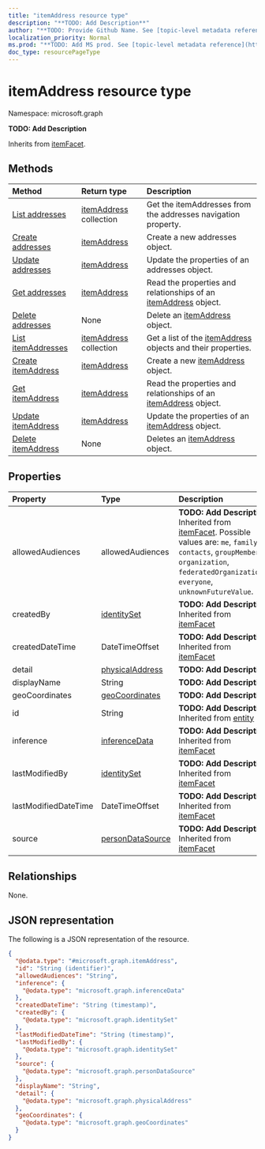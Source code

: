 ```yaml
---
title: "itemAddress resource type"
description: "**TODO: Add Description**"
author: "**TODO: Provide Github Name. See [topic-level metadata reference](https://msgo.azurewebsites.net/add/document/guidelines/metadata.html#topic-level-metadata)**"
localization_priority: Normal
ms.prod: "**TODO: Add MS prod. See [topic-level metadata reference](https://msgo.azurewebsites.net/add/document/guidelines/metadata.html#topic-level-metadata)**"
doc_type: resourcePageType
---
```


# itemAddress resource type

Namespace: microsoft.graph

**TODO: Add Description**


Inherits from [itemFacet](../resources/itemfacet.md).

## Methods
|Method|Return type|Description|
|:---|:---|:---|
|[List addresses](../api/profile-list-addresses.md)|[itemAddress](../resources/itemaddress.md) collection|Get the itemAddresses from the addresses navigation property.|
|[Create addresses](../api/profile-post-addresses.md)|[itemAddress](../resources/itemaddress.md)|Create a new addresses object.|
|[Update addresses](../api/profile-update-addresses.md)|[itemAddress](../resources/itemaddress.md)|Update the properties of an addresses object.|
|[Get addresses](../api/profile-get-itemaddress.md)|[itemAddress](../resources/itemaddress.md)|Read the properties and relationships of an [itemAddress](../resources/itemaddress.md) object.|
|[Delete addresses](../api/profile-delete-addresses.md)|None|Delete an [itemAddress](../resources/itemaddress.md) object.|
|[List itemAddresses](../api/itemaddress-list.md)|[itemAddress](../resources/itemaddress.md) collection|Get a list of the [itemAddress](../resources/itemaddress.md) objects and their properties.|
|[Create itemAddress](../api/itemaddress-create.md)|[itemAddress](../resources/itemaddress.md)|Create a new [itemAddress](../resources/itemaddress.md) object.|
|[Get itemAddress](../api/itemaddress-get.md)|[itemAddress](../resources/itemaddress.md)|Read the properties and relationships of an [itemAddress](../resources/itemaddress.md) object.|
|[Update itemAddress](../api/itemaddress-update.md)|[itemAddress](../resources/itemaddress.md)|Update the properties of an [itemAddress](../resources/itemaddress.md) object.|
|[Delete itemAddress](../api/itemaddress-delete.md)|None|Deletes an [itemAddress](../resources/itemaddress.md) object.|

## Properties
|Property|Type|Description|
|:---|:---|:---|
|allowedAudiences|allowedAudiences|**TODO: Add Description** Inherited from [itemFacet](../resources/itemfacet.md). Possible values are: `me`, `family`, `contacts`, `groupMembers`, `organization`, `federatedOrganizations`, `everyone`, `unknownFutureValue`.|
|createdBy|[identitySet](../resources/identityset.md)|**TODO: Add Description** Inherited from [itemFacet](../resources/itemfacet.md)|
|createdDateTime|DateTimeOffset|**TODO: Add Description** Inherited from [itemFacet](../resources/itemfacet.md)|
|detail|[physicalAddress](../resources/physicaladdress.md)|**TODO: Add Description**|
|displayName|String|**TODO: Add Description**|
|geoCoordinates|[geoCoordinates](../resources/geocoordinates.md)|**TODO: Add Description**|
|id|String|**TODO: Add Description** Inherited from [entity](../resources/entity.md)|
|inference|[inferenceData](../resources/inferencedata.md)|**TODO: Add Description** Inherited from [itemFacet](../resources/itemfacet.md)|
|lastModifiedBy|[identitySet](../resources/identityset.md)|**TODO: Add Description** Inherited from [itemFacet](../resources/itemfacet.md)|
|lastModifiedDateTime|DateTimeOffset|**TODO: Add Description** Inherited from [itemFacet](../resources/itemfacet.md)|
|source|[personDataSource](../resources/persondatasource.md)|**TODO: Add Description** Inherited from [itemFacet](../resources/itemfacet.md)|

## Relationships
None.

## JSON representation
The following is a JSON representation of the resource.
<!-- {
  "blockType": "resource",
  "keyProperty": "id",
  "@odata.type": "microsoft.graph.itemAddress",
  "baseType": "microsoft.graph.itemFacet",
  "openType": false
}
-->
``` json
{
  "@odata.type": "#microsoft.graph.itemAddress",
  "id": "String (identifier)",
  "allowedAudiences": "String",
  "inference": {
    "@odata.type": "microsoft.graph.inferenceData"
  },
  "createdDateTime": "String (timestamp)",
  "createdBy": {
    "@odata.type": "microsoft.graph.identitySet"
  },
  "lastModifiedDateTime": "String (timestamp)",
  "lastModifiedBy": {
    "@odata.type": "microsoft.graph.identitySet"
  },
  "source": {
    "@odata.type": "microsoft.graph.personDataSource"
  },
  "displayName": "String",
  "detail": {
    "@odata.type": "microsoft.graph.physicalAddress"
  },
  "geoCoordinates": {
    "@odata.type": "microsoft.graph.geoCoordinates"
  }
}
```

